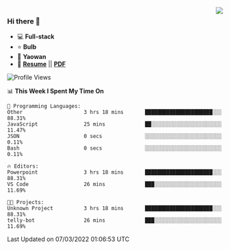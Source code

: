 <img align="right" src="https://github-readme-stats.vercel.app/api?username=LolipopJ&show_icons=true&count_private=true&hide_title=true&include_all_commits=true&theme=vue">

### Hi there 👋

- :computer: **Full-stack**
- :star: **Bulb**
- :pill: **Yaowan**
- :milky_way: [**Resume**](https://lolipopj.github.io/resume/) || [**PDF**](https://cdn.jsdelivr.net/gh/lolipopj/resume/export/resume-en.pdf)

<!--START_SECTION:waka-->
![Profile Views](http://img.shields.io/badge/Profile%20Views-24-blue)

📊 **This Week I Spent My Time On** 

```text
💬 Programming Languages: 
Other                    3 hrs 18 mins       ██████████████████████░░░   88.31% 
JavaScript               25 mins             ██░░░░░░░░░░░░░░░░░░░░░░░   11.47% 
JSON                     0 secs              ░░░░░░░░░░░░░░░░░░░░░░░░░   0.11% 
Bash                     0 secs              ░░░░░░░░░░░░░░░░░░░░░░░░░   0.11%

🔥 Editors: 
Powerpoint               3 hrs 18 mins       ██████████████████████░░░   88.31% 
VS Code                  26 mins             ███░░░░░░░░░░░░░░░░░░░░░░   11.69%

🐱‍💻 Projects: 
Unknown Project          3 hrs 18 mins       ██████████████████████░░░   88.31% 
telly-bot                26 mins             ███░░░░░░░░░░░░░░░░░░░░░░   11.69%

```


 Last Updated on 07/03/2022 01:06:53 UTC
<!--END_SECTION:waka-->
